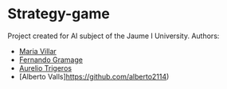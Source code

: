 # Strategy-game
Project created for AI subject of the Jaume I University. Authors:

 - [Maria Villar](https://github.com/mariavllr)
 - [Fernando Gramage](https://github.com/FerGram)
 - [Aurelio Trigeros](https://github.com/aerisWay)
 - [Alberto Valls]https://github.com/alberto2114)
